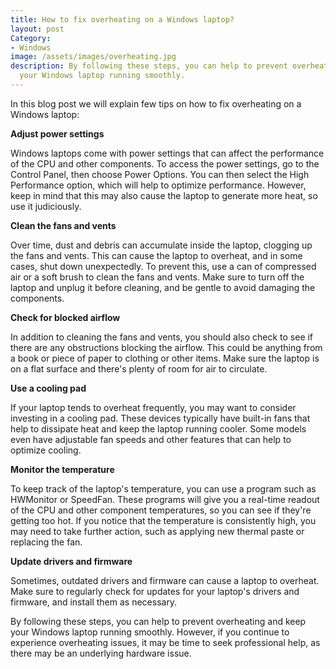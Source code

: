 ```yaml
---
title: How to fix overheating on a Windows laptop?
layout: post
Category:
- Windows
image: /assets/images/overheating.jpg
description: By following these steps, you can help to prevent overheating and keep
  your Windows laptop running smoothly.
---
```


In this blog post we will explain  few tips on how to fix overheating on a Windows laptop:

**Adjust power settings**

Windows laptops come with power settings that can affect the performance of the CPU and other components. To access the power settings, go to the Control Panel, then choose Power Options. You can then select the High Performance option, which will help to optimize performance. However, keep in mind that this may also cause the laptop to generate more heat, so use it judiciously.

**Clean the fans and vents**

Over time, dust and debris can accumulate inside the laptop, clogging up the fans and vents. This can cause the laptop to overheat, and in some cases, shut down unexpectedly. To prevent this, use a can of compressed air or a soft brush to clean the fans and vents. Make sure to turn off the laptop and unplug it before cleaning, and be gentle to avoid damaging the components.

**Check for blocked airflow**

In addition to cleaning the fans and vents, you should also check to see if there are any obstructions blocking the airflow. This could be anything from a book or piece of paper to clothing or other items. Make sure the laptop is on a flat surface and there's plenty of room for air to circulate.

**Use a cooling pad** 

If your laptop tends to overheat frequently, you may want to consider investing in a cooling pad. These devices typically have built-in fans that help to dissipate heat and keep the laptop running cooler. Some models even have adjustable fan speeds and other features that can help to optimize cooling.

**Monitor the temperature**

To keep track of the laptop's temperature, you can use a program such as HWMonitor or SpeedFan. These programs will give you a real-time readout of the CPU and other component temperatures, so you can see if they're getting too hot. If you notice that the temperature is consistently high, you may need to take further action, such as applying new thermal paste or replacing the fan.

**Update drivers and firmware**

Sometimes, outdated drivers and firmware can cause a laptop to overheat. Make sure to regularly check for updates for your laptop's drivers and firmware, and install them as necessary.

By following these steps, you can help to prevent overheating and keep your Windows laptop running smoothly. However, if you continue to experience overheating issues, it may be time to seek professional help, as there may be an underlying hardware issue.
